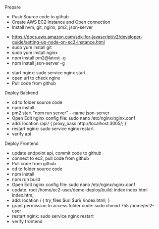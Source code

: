 Prepare

- Push Source code to github
- Create AWS EC2 Instance and Open connection
- Install nvm, git, nginx, pm2, json-server

* https://docs.aws.amazon.com/sdk-for-javascript/v2/developer-guide/setting-up-node-on-ec2-instance.html
* sudo yum install git
* sudo yum install nginx
* npm install pm2@latest -g
* npm install json-server -g

- start nginx: sudo service nginx start
- open url to check nginx
- Pull code from github

Deploy Backend

- cd to folder source code
- npm install
- pm2 start "npm run server" --name json-server
- Open Edit nginx config file: sudo nano /etc/nginx/nginx.conf
- add: location /api/ {
  proxy_pass http://localhost:3005/;
  }
- restart nginx: sudo service nginx restart
- verify api

Deploy Frontend

- update endpoint api, commit code to github
- connect to ec2, pull code from github
- Pull code from github
- cd to folder source code
- npm install
- npm run build
- Open Edit nginx config file: sudo nano /etc/nginx/nginx.conf
- update: root /home/ec2-user/demo-deploy/build;
  index index.html index.htm;
- add: location / {
  try_files $uri $uri/ /index.html;
  }
- grant permission to access folder code: sudo chmod 755 /home/ec2-user
- restart nginx: sudo service nginx restart
- verify frontend
